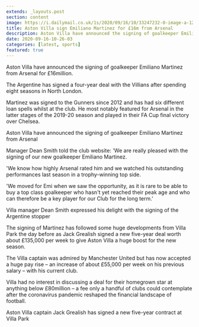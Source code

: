 ```yaml
---
extends: _layouts.post
section: content
image: https://i.dailymail.co.uk/1s/2020/09/16/10/33247232-0-image-a-12_1600247372750.jpg 
title: Aston Villa sign Emiliano Martinez for £16m from Arsenal 
description: Aston Villa have announced the signing of goalkeeper Emiliano Martinez from Arsenal. He has signed a four-year deal with the Villians after spending eight seasons in North London. 
date: 2020-09-16-10-26-03 
categories: [latest, sports] 
featured: true 
--- 
```

Aston Villa have announced the signing of goalkeeper Emiliano Martinez from Arsenal for £16million.

The Argentine has signed a four-year deal with the Villians after spending eight seasons in North London. 

Martinez was signed to the Gunners since 2012 and has had six different loan spells whilst at the club. He most notably featured for Arsenal in the latter stages of the 2019-20 season and played in their FA Cup final victory over Chelsea.

Aston Villa have announced the signing of goalkeeper Emiliano Martinez from Arsenal

Manager Dean Smith told the club website: 'We are really pleased with the signing of our new goalkeeper Emiliano Martinez.

'We know how highly Arsenal rated him and we watched his outstanding performances last season in a trophy-winning top side.

'We moved for Emi when we saw the opportunity, as it is rare to be able to buy a top class goalkeeper who hasn't yet reached their peak age and who can therefore be a key player for our Club for the long term.'

Villa manager Dean Smith expressed his delight with the signing of the Argentine stopper

The signing of Martinez has followed some huge developments from Villa Park the day before as Jack Grealish signed a new five-year deal worth about £135,000 per week to give Aston Villa a huge boost for the new season.

The Villa captain was admired by Manchester United but has now accepted a huge pay rise – an increase of about £55,000 per week on his previous salary – with his current club.

Villa had no interest in discussing a deal for their homegrown star at anything below £80million – a fee only a handful of clubs could contemplate after the coronavirus pandemic reshaped the financial landscape of football.  

Aston Villa captain Jack Grealish has signed a new five-year contract at Villa Park

